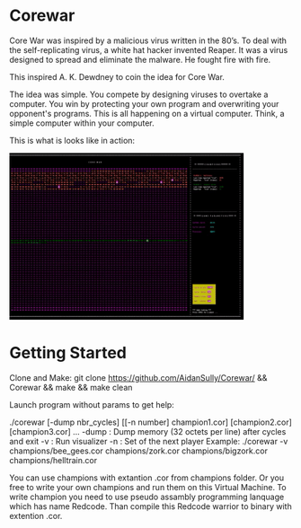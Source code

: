 # Corewar
Core War was inspired by a malicious virus written in the 80’s. To deal with the self-replicating virus, a white hat hacker invented Reaper. It was a virus designed to spread and eliminate the malware. He fought fire with fire.

This inspired A. K. Dewdney to coin the idea for Core War.

The idea was simple. You compete by designing viruses to overtake a computer. You win by protecting your own program and overwriting your opponent's programs. This is all happening on a virtual computer. Think, a simple computer within your computer.

This is what is looks like in action: 

![](cw_vis.gif)

# Getting Started
Clone and Make:
git clone https://github.com/AidanSully/Corewar/ && Corewar && make && make clean

Launch program without params to get help:

./corewar [-dump nbr_cycles] [[-n number] champion1.cor] [champion2.cor] [champion3.cor] ...
-dump <num> : Dump memory (32 octets per line) after <num> cycles and exit
-v : Run visualizer
-n <num> : Set <num> of the next player
Example:
./corewar -v champions/bee_gees.cor champions/zork.cor champions/bigzork.cor champions/helltrain.cor

You can use champions with extantion .cor from champions folder. Or you free to write your own champions and run them on this Virtual Machine. To write champion you need to use pseudo assambly programming lanquage which has name Redcode. Than compile this Redcode warrior to binary with extention .cor.
